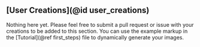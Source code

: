 ## [User Creations](@id user_creations)

Nothing here yet. Please feel free to submit a pull request or issue with your creations to be added
to this section. You can use the example markup in the [Tutorial](@ref first_steps) file to dynamically
generate your images.
